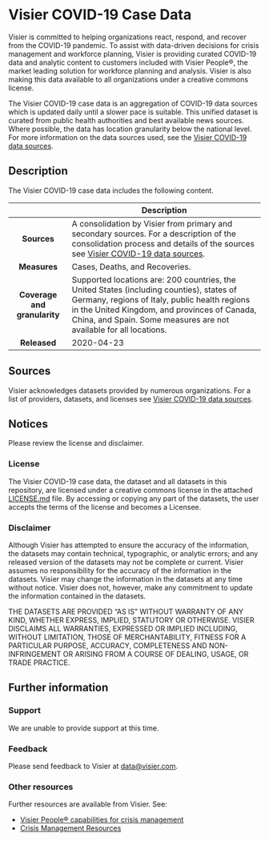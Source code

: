 # Visier COVID-19 Case Data

Visier is committed to helping organizations react, respond, and recover from the COVID-19 pandemic. To assist with data-driven decisions for crisis management and workforce planning, Visier is providing curated COVID-19 data and analytic content to customers included with Visier People®️, the market leading solution for workforce planning and analysis. Visier is also making this data available to all organizations under a creative commons license.

The Visier COVID-19 case data is an aggregation of COVID-19 data sources which is updated daily until a slower pace is suitable. This unified dataset is curated from public health authorities and best available news sources. Where possible, the data has location granularity below the national level. For more information on the data sources used, see the
 [Visier COVID-19 data sources](https://www.visier.com/covid-19/sources/).

## Description
The Visier COVID-19 case data includes the following content. 

| | Description |
| :---: | --- |
| **Sources** | A consolidation by Visier from primary and secondary sources. For a description of the consolidation process and details of the sources see [Visier COVID-19 data sources](https://www.visier.com/covid-19/sources/). |
| **Measures** | Cases, Deaths, and Recoveries. |
| **Coverage and granularity** | Supported locations are: 200 countries, the United States (including counties), states of Germany, regions of Italy, public health regions in the United Kingdom, and provinces of Canada, China, and Spain. Some measures are not available for all locations. |
| **Released** | 2020-04-23 |

## Sources
Visier acknowledges datasets provided by numerous organizations. For a list of providers, datasets, and licenses see [Visier COVID-19 data sources](https://www.visier.com/covid-19/sources/).

## Notices
Please review the license and disclaimer. 

### License
The Visier COVID-19 case data, the dataset and all datasets in this repository, are licensed under a creative commons license in the attached [LICENSE.md](LICENSE.md) file. By accessing or copying any part of the datasets, the user accepts the terms of the license and becomes a Licensee.

### Disclaimer
Although Visier has attempted to ensure the accuracy of the information, the datasets may contain technical, typographic, or analytic errors; and any released version of the datasets may not be complete or current. Visier assumes no responsibility for the accuracy of the information in the datasets. Visier may change the information in the datasets at any time without notice. Visier does not, however, make any commitment to update the information contained in the datasets.

THE DATASETS ARE PROVIDED “AS IS” WITHOUT WARRANTY OF ANY KIND, WHETHER EXPRESS, IMPLIED, STATUTORY OR OTHERWISE. VISIER DISCLAIMS ALL WARRANTIES, EXPRESSED OR IMPLIED INCLUDING, WITHOUT LIMITATION, THOSE OF MERCHANTABILITY, FITNESS FOR A PARTICULAR PURPOSE, ACCURACY, COMPLETENESS AND NON-INFRINGEMENT OR ARISING FROM A COURSE OF DEALING, USAGE, OR TRADE PRACTICE.

## Further information

### Support 
We are unable to provide support at this time. 

### Feedback
Please send feedback to Visier at [data@visier.com](mailto:data@visier.com).

### Other resources
Further resources are available from Visier. See:
* [Visier People® capabilities for crisis management](https://www.visier.com/wp-content/uploads/2020/03/Visier-People-CrisisManagement.pdf)
* [Crisis Management Resources](https://www.visier.com/crisis-management/)